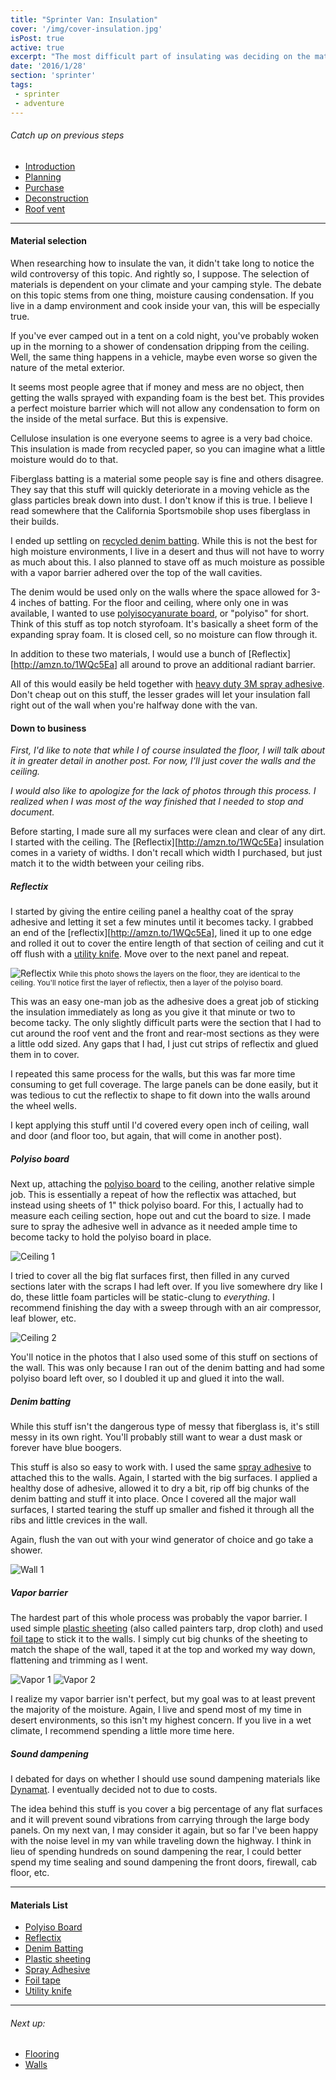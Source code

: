 ```yaml
---
title: "Sprinter Van: Insulation"
cover: '/img/cover-insulation.jpg'
isPost: true
active: true
excerpt: "The most difficult part of insulating was deciding on the materials to use. Once that was done, it was a matter of measure, cut, glue, repeat."
date: '2016/1/28'
section: 'sprinter'
tags:
 - sprinter
 - adventure
---
```


###### Catch up on previous steps
- [Introduction](/2016/01/05/introduction/)
- [Planning](/2016/01/06/planning/)
- [Purchase](/2016/01/24/sprinter-purchase/)
- [Deconstruction](/2016/01/25/deconstruction/)
- [Roof vent](/2016/01/26/roof-vent/)

***

#### Material selection

When researching how to insulate the van, it didn't take long to notice the wild controversy of this topic. And rightly so, I suppose. The selection of materials is dependent on your climate and your camping style. The debate on this topic stems from one thing, moisture causing condensation. If you live in a damp environment and cook inside your van, this will be especially true.

If you've ever camped out in a tent on a cold night, you've probably woken up in the morning to a shower of condensation dripping from the ceiling. Well, the same thing happens in a vehicle, maybe even worse so given the nature of the metal exterior.

It seems most people agree that if money and mess are no object, then getting the walls sprayed with expanding foam is the best bet. This provides a perfect moisture barrier which will not allow any condensation to form on the inside of the metal surface. But this is expensive.

Cellulose insulation is one everyone seems to agree is a very bad choice. This insulation is made from recycled paper, so you can imagine what a little moisture would do to that.

Fiberglass batting is a material some people say is fine and others disagree. They say that this stuff will quickly deteriorate in a moving vehicle as the glass particles break down into dust. I don't know if this is true. I believe I read somewhere that the California Sportsmobile shop uses fiberglass in their builds.

I ended up settling on [recycled denim batting](http://www.lowes.com/pd_409395-42995-10002-01315_0__?productId=3731875). While this is not the best for high moisture environments, I live in a desert and thus will not have to worry as much about this. I also planned to stave off as much moisture as possible with a vapor barrier adhered over the top of the wall cavities.

The denim would be used only on the walls where the space allowed for 3-4 inches of batting. For the floor and ceiling, where only one in was available, I wanted to use [polyisocyanurate board](http://www.homedepot.com/p/Thermasheath-Rmax-Thermasheath-3-1-in-x-4-ft-x-8-ft-R-6-Polyisocyanurate-Rigid-Foam-Insulation-Board-787264/100549260), or "polyiso" for short. Think of this stuff as top notch styrofoam. It's basically a sheet form of the expanding spray foam. It is closed cell, so no moisture can flow through it.

In addition to these two materials, I would use a bunch of [Reflectix][http://amzn.to/1WQc5Ea] all around to prove an additional radiant barrier.

All of this would easily be held together with [heavy duty 3M spray adhesive](http://amzn.to/1KIic6n). Don't cheap out on this stuff, the lesser grades will let your insulation fall right out of the wall when you're halfway done with the van.

#### Down to business

*First, I'd like to note that while I of course insulated the floor, I will talk about it in greater detail in another post. For now, I'll just cover the walls and the ceiling.*

*I would also like to apologize for the lack of photos through this process. I realized when I was most of the way finished that I needed to stop and document.*

Before starting, I made sure all my surfaces were clean and clear of any dirt. I started with the ceiling. The [Reflectix][http://amzn.to/1WQc5Ea] insulation comes in a variety of widths. I don't recall which width I purchased, but just match it to the width between your ceiling ribs.

##### Reflectix

I started by giving the entire ceiling panel a healthy coat of the spray adhesive and letting it set a few minutes until it becomes tacky. I grabbed an end of the [reflectix][http://amzn.to/1WQc5Ea], lined it up to one edge and rolled it out to cover the entire length of that section of ceiling and cut it off flush with a [utility knife](http://amzn.to/1nqVYjS). Move over to the next panel and repeat.

![Reflectix](/img/build/build_9_.jpg)
<small>While this photo shows the layers on the floor, they are identical to the ceiling. You'll notice first the layer of reflectix, then a layer of the polyiso board.</small>

This was an easy one-man job as the adhesive does a great job of sticking the insulation immediately as long as you give it that minute or two to become tacky. The only slightly difficult parts were the section that I had to cut around the roof vent and the front and rear-most sections as they were a little odd sized. Any gaps that I had, I just cut strips of reflectix and glued them in to cover.

I repeated this same process for the walls, but this was far more time consuming to get full coverage. The large panels can be done easily, but it was tedious to cut the reflectix to shape to fit down into the walls around the wheel wells.

I kept applying this stuff until I'd covered every open inch of ceiling, wall and door (and floor too, but again, that will come in another post).

##### Polyiso board

Next up, attaching the [polyiso board](http://www.homedepot.com/p/Thermasheath-Rmax-Thermasheath-3-1-in-x-4-ft-x-8-ft-R-6-Polyisocyanurate-Rigid-Foam-Insulation-Board-787264/100549260) to the ceiling, another relative simple job. This is essentially a repeat of how the reflectix was attached, but instead using sheets of 1" thick polyiso board. For this, I actually had to measure each ceiling section, hope out and cut the board to size. I made sure to spray the adhesive well in advance as it needed ample time to become tacky to hold the polyiso board in place.

![Ceiling 1](/img/build/build_8_.jpg)

I tried to cover all the big flat surfaces first, then filled in any curved sections later with the scraps I had left over. If you live somewhere dry like I do, these little foam particles will be static-clung to *everything*. I recommend finishing the day with a sweep through with an air compressor, leaf blower, etc.

![Ceiling 2](/img/build/build_10_.jpg)

You'll notice in the photos that I also used some of this stuff on sections of the wall. This was only because I ran out of the denim batting and had some polyiso board left over, so I doubled it up and glued it into the wall.

##### Denim batting

While this stuff isn't the dangerous type of messy that fiberglass is, it's still messy in its own right. You'll probably still want to wear a dust mask or forever have blue boogers.

This stuff is also so easy to work with. I used the same [spray adhesive](http://amzn.to/1KIic6n) to attached this to the walls. Again, I started with the big surfaces. I applied a healthy dose of adhesive, allowed it to dry a bit, rip off big chunks of the denim batting and stuff it into place. Once I covered all the major wall surfaces, I started tearing the stuff up smaller and fished it through all the ribs and little crevices in the wall.

Again, flush the van out with your wind generator of choice and go take a shower.

![Wall 1](/img/build/build_7_.jpg)

##### Vapor barrier

The hardest part of this whole process was probably the vapor barrier. I used simple [plastic sheeting](http://amzn.to/1PDAS8H) (also called painters tarp, drop cloth) and used [foil tape](http://amzn.to/1JJnX94) to stick it to the walls. I simply cut big chunks of the sheeting to match the shape of the wall, taped it at the top and worked my way down, flattening and trimming as I went.

![Vapor 1](/img/build/build_11_.jpg)
![Vapor 2](/img/build/build_12_.jpg)

I realize my vapor barrier isn't perfect, but my goal was to at least prevent the majority of the moisture. Again, I live and spend most of my time in desert environments, so this isn't my highest concern. If you live in a wet climate, I recommend spending a little more time here.

##### Sound dampening

I debated for days on whether I should use sound dampening materials like [Dynamat](http://amzn.to/1WQkdod). I eventually decided not to due to costs.

The idea behind this stuff is you cover a big percentage of any flat surfaces and it will prevent sound vibrations from carrying through the large body panels. On my next van, I may consider it again, but so far I've been happy with the noise level in my van while traveling down the highway. I think in lieu of spending hundreds on sound dampening the rear, I could better spend my time sealing and sound dampening the front doors, firewall, cab floor, etc.

***

#### Materials List

- [Polyiso Board](http://www.homedepot.com/p/Thermasheath-Rmax-Thermasheath-3-1-in-x-4-ft-x-8-ft-R-6-Polyisocyanurate-Rigid-Foam-Insulation-Board-787264/100549260)
- [Reflectix](http://amzn.to/1WQc5Ea)
- [Denim Batting](http://www.lowes.com/pd_409395-42995-10002-01315_0__?productId=3731875)
- [Plastic sheeting](http://amzn.to/1PDAS8H)
- [Spray Adhesive](http://amzn.to/1KIic6n)
- [Foil tape](http://amzn.to/1JJnX94)
- [Utility knife](http://amzn.to/1nqVYjS)

***

###### Next up:

- [Flooring](/2016/02/01/flooring/)
- [Walls](/2016/02/05/walls/)
